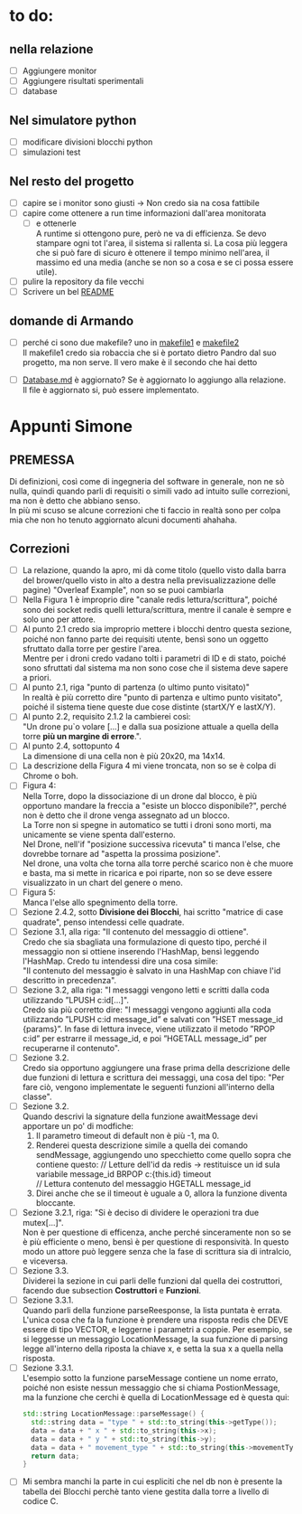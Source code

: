# to do:
## nella relazione
- [ ] Aggiungere monitor 
- [ ] Aggiungere risultati sperimentali 
- [ ] database

## Nel simulatore python
- [ ] modificare divisioni blocchi python 
- [ ] simulazioni test 

## Nel resto del progetto
- [ ] capire se i monitor sono giusti -> Non credo sia na cosa fattibile
- [ ] capire come ottenere a run time informazioni dall'area monitorata
    - [ ] e ottenerle\
           A runtime si ottengono pure, però ne va di efficienza. Se devo stampare ogni tot l'area, il sistema si rallenta si.
          La cosa più leggera che si può fare di sicuro è ottenere il tempo minimo nell'area, il massimo ed una media (anche se non so a cosa e se ci possa essere utile).
- [ ] pulire la repository da file vecchi
- [ ] Scrivere un bel [README](README.md)

## domande di Armando 
- [ ] perché ci sono due makefile? uno in [makefile1](libpqxx-7.7.5/build/include/Makefile) e [makefile2](makefile)\
    Il makefile1 credo sia robaccia che si è portato dietro Pandro dal suo progetto, ma non serve. Il vero make è il secondo che hai detto
- [ ] [Database.md](Database.md) è aggiornato? Se è aggiornato lo aggiungo alla relazione.\
      Il file è aggiornato si, può essere implementato.


# Appunti Simone
## PREMESSA
Di definizioni, così come di ingegneria del software in generale, non ne sò nulla, quindi quando parli di requisiti o simili vado ad intuito sulle correzioni, ma non è detto che abbiano senso.\
In più mi scuso se alcune correzioni che ti faccio in realtà sono per colpa mia che non ho tenuto aggiornato alcuni documenti ahahaha.
## Correzioni
- [ ] La relazione, quando la apro, mi dà come titolo (quello visto dalla barra del brower/quello visto in alto a destra nella previsualizzazione delle pagine) "Overleaf Example", non so se puoi cambiarla
- [ ] Nella Figura 1 è improprio dire "canale redis lettura/scrittura", poiché sono dei socket redis quelli lettura/scrittura, mentre il canale è sempre e solo uno per attore.
- [ ] Al punto 2.1 credo sia improprio mettere i blocchi dentro questa sezione, poiché non fanno parte dei requisiti utente, bensì sono un oggetto sfruttato dalla torre per gestire l'area.\
  Mentre per i droni credo vadano tolti i parametri di ID e di stato, poiché sono sfruttati dal sistema ma non sono cose che il sistema deve sapere a priori.
- [ ] Al punto 2.1, riga "punto di partenza (o ultimo punto visitato)"\
  In realtà è più corretto dire "punto di partenza e ultimo punto visitato", poiché il sistema tiene queste due cose distinte (startX/Y e lastX/Y).
- [ ] Al punto 2.2, requisito 2.1.2 la cambierei così:\
  "Un drone pu`o volare [...] e dalla sua posizione attuale a quella della torre __più un margine di errore__.".
- [ ] Al punto 2.4, sottopunto 4\
  La dimensione di una cella non è più 20x20, ma 14x14.
- [ ] La descrizione della Figura 4 mi viene troncata, non so se è colpa di Chrome o boh.
- [ ] Figura 4:\
  Nella Torre, dopo la dissociazione di un drone dal blocco, è più opportuno mandare la freccia a "esiste un blocco disponibile?", perché non è detto che il drone venga assegnato ad un blocco.\
  La Torre non si spegne in automatico se tutti i droni sono morti, ma unicamente se viene spenta dall'esterno.\
  Nel Drone, nell'if "posizione successiva ricevuta" ti manca l'else, che dovrebbe tornare ad "aspetta la prossima posizione".\
  Nel drone, una volta che torna alla torre perché scarico non è che muore e basta, ma si mette in ricarica e poi riparte, non so se deve essere visualizzato in un chart del genere o meno.
- [ ] Figura 5:\
  Manca l'else allo spegnimento della torre.
- [ ] Sezione 2.4.2, sotto __Divisione dei Blocchi__, hai scritto "matrice di case quadrate", penso intendessi celle quadrate.
- [ ] Sezione 3.1, alla riga: "Il contenuto del messaggio di ottiene".\
  Credo che sia sbagliata una formulazione di questo tipo, perché il messaggio non si ottiene inserendo l'HashMap, bensì leggendo l'HashMap. Credo tu intendessi dire una cosa simile:\
  "Il contenuto del messaggio è salvato in una HashMap con chiave l'id descritto in precedenza".
- [ ] Sezione 3.2, alla riga: "I messaggi vengono letti e scritti dalla coda utilizzando ”LPUSH c:id[...]".\
  Credo sia più corretto dire: "I messaggi vengono aggiunti alla coda utilizzando ”LPUSH c:id message_id” e salvati con ”HSET message_id {params}”.
  In fase di lettura invece, viene utilizzato il metodo ”RPOP c:id” per estrarre il message_id, e poi ”HGETALL message_id” per recuperarne il contenuto".
- [ ] Sezione 3.2.\
  Credo sia opportuno aggiungere una frase prima della descrizione delle due funzioni di lettura e scrittura dei messaggi, una cosa del tipo: "Per fare ciò, vengono implementate le seguenti funzioni all'interno della classe".
- [ ] Sezione 3.2.\
  Quando descrivi la signature della funzione awaitMessage devi apportare un po' di modfiche:
  1. Il parametro timeout di default non è più -1, ma 0.
  2. Renderei questa descrizione simile a quella dei comando sendMessage, aggiungendo uno specchietto come quello sopra che contiene questo:
     // Letture dell'id da redis -> restituisce un id sula variabile message_id
     BRPOP c:{this.id} timeout
     \
     // Lettura contenuto del messaggio
     HGETALL message_id
  3. Direi anche che se il timeout è uguale a 0, allora la funzione diventa bloccante.
- [ ] Sezione 3.2.1, riga: "Si è deciso di dividere le operazioni tra due mutex[...]".\
  Non è per questione di efficenza, anche perché sinceramente non so se è più efficiente o meno, bensì è per questione di responsività. In questo modo un attore può leggere senza che la fase di scrittura sia di intralcio, e viceversa.
- [ ] Sezione 3.3.\
  Dividerei la sezione in cui parli delle funzioni dal quella dei costruttori, facendo due subsection __Costruttori__ e __Funzioni__.
- [ ] Sezione 3.3.1.\
  Quando parli della funzione parseReesponse, la lista puntata è errata.
  L'unica cosa che fa la funzione è prendere una risposta redis che DEVE essere di tipo VECTOR, e leggerne i parametri a coppie. Per esempio, se si leggesse un messaggio LocationMessage, la sua funzione di parsing legge all'interno della riposta la chiave x, e setta la sua x a quella nella risposta.
- [ ] Sezione 3.3.1.\
  L'esempio sotto la funzione parseMessage contiene un nome errato, poiché non esiste nessun messaggio che si chiama PostionMessage, ma la funzione che cerchi è quella di LocationMessage ed è questa qui:
  ```C++
  std::string LocationMessage::parseMessage() {
    std::string data = "type " + std::to_string(this->getType());
    data = data + " x " + std::to_string(this->x);
    data = data + " y " + std::to_string(this->y);
    data = data + " movement_type " + std::to_string(this->movementType);
    return data;
  }
  ```
- [ ] Mi sembra manchi la parte in cui espliciti che nel db non è presente la tabella dei Blocchi perchè tanto viene gestita dalla torre a livello di codice C.

